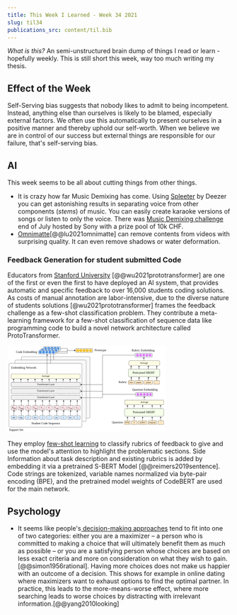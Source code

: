```yaml
---
title: This Week I Learned - Week 34 2021
slug: til34
publications_src: content/til.bib
--- 
```



*What is this?* An semi-unstructured brain dump of things I read or learn - hopefully weekly. This is still short this week, way too much writing my thesis.

## Effect of the Week
Self-Serving bias suggests that nobody likes to admit to being incompetent. Instead, anything else than ourselves is likely to be blamed, especially external factors. We often use this automatically to present ourselves in a positive manner and thereby uphold our self-worth. When we believe we are in control of our success but external things are responsible for our failure, that's self-serving bias.

## AI 
This week seems to be all about cutting things from other things.

* It is crazy how far Music Demixing has come. Using [Spleeter](https://github.com/deezer/spleeter) by Deezer you can get astonishing results in separating voice from other components (*stems*) of music. You can easily create karaoke versions of songs or listen to only the voice. There was [Music Demixing challenge](https://www.aicrowd.com/challenges/music-demixing-challenge-ismir-2021) end of July hosted by Sony with a prize pool of 10k CHF.
* [Omnimatte](https://omnimatte.github.io/)[@@lu2021omnimatte] can remove contents from videos with surprising quality. It can even remove shadows or water deformation.

### Feedback Generation for student submitted Code
Educators from [Stanford University](http://ai.stanford.edu/blog/prototransformer/) [@@wu2021prototransformer] are one of the first or even the first to have deployed an AI system, that provides automatic and specific feedback to over 16,000 students coding solutions. As costs of manual annotation are labor-intensive, due to the diverse nature of students solutions [@wu2021prototransformer] frames the feedback challenge as a few-shot classification problem. They contribute a meta-learning framework for a few-shot classification of sequence data like programming code to build a novel network architecture called ProtoTransformer.

![ProtoTransformer Architecture (Graphic by [@wu2021prototransformer] )](../images/weekly/prototransformer.svg)

They employ [few-shot learning](/n-shot) to classify rubrics of feedback to give and use the model's attention to highlight the problematic sections. Side Information about task description and existing rubrics is added by embedding it via a pretrained S-BERT Model [@@reimers2019sentence]. Code strings are tokenized, variable names normalized via byte-pair encoding (BPE), and the pretrained model weights of CodeBERT are used for the main network.

## Psychology
* It seems like people's[ decision-making approaches](https://www.psychologistworld.com/cognitive/maximizers-satisficers-decision-making) tend to fit into one of two categories: either you are a maximizer – a person who is committed to making a choice that will ultimately benefit them as much as possible – or you are a satisfying person whose choices are based on less exact criteria and more on consideration on what they wish to gain. [@@simon1956rational]. Having more choices does not make us happier with an outcome of a decision. This shows for example in online dating where maximizers want to exhaust options to find the optimal partner. In practice, this leads to the more-means-worse effect, where more searching leads to worse choices by distracting with irrelevant information.[@@yang2010looking]